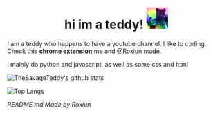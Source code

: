 <div align="center">
  <h1> hi im a teddy! <img src="https://github.com/TheSavageTeddy/TheSavageTeddy/blob/master/img/teddy!.jpg" height= 50px width= 50px></h2>
</div>

I am a teddy who happens to have a youtube channel. I like to coding. Check this **[chrome extension](https://chrome.google.com/webstore/detail/tetrain/ahekimalhnapoaonpjnfmkncjehligge)** me and @Roxiun made.

i mainly do python and javascript, as well as some css and html

![TheSavageTeddy's github stats](https://github-readme-stats.vercel.app/api?username=thesavageteddy&count_private=true&include_all_commits=true&show_icons=true&theme=radical)

![Top Langs](https://github-readme-stats.vercel.app/api/top-langs/?username=thesavageteddy&theme=radical)

*README.md Made by Roxiun* <!-- You must leave this in it is required by thr GNU GPL v3.0 Lisence -->

<!---- 
HOW TO ADD TO YOUR OWN PROFILE 
==============================
0.5 Star this repo & Follow Roxiun (and me)
1. Fork this repo and name it your GitHub username
2. Edit the stats link with your username
3. Edit your description
NOTE: YOU MUST LEAVE IN THE MADE BY ROXIUN TEXT, IT IS REQUIRED BY THE LICENSE
--->


